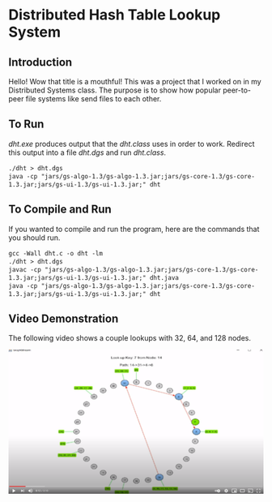 # Distributed Hash Table Lookup System
## Introduction
Hello! Wow that title is a mouthful! This was a project that I worked on in my Distributed Systems class. The purpose
is to show how popular peer-to-peer file systems like <TODO> send files to each other.
## To Run
*dht.exe* produces output that the *dht.class* uses in order to work. Redirect this output into a file *dht.dgs* and
run *dht.class*.

    ./dht > dht.dgs
    java -cp "jars/gs-algo-1.3/gs-algo-1.3.jar;jars/gs-core-1.3/gs-core-1.3.jar;jars/gs-ui-1.3/gs-ui-1.3.jar;" dht
## To Compile and Run
If you wanted to compile and run the program, here are the commands that you should run.

    gcc -Wall dht.c -o dht -lm
    ./dht > dht.dgs
    javac -cp "jars/gs-algo-1.3/gs-algo-1.3.jar;jars/gs-core-1.3/gs-core-1.3.jar;jars/gs-ui-1.3/gs-ui-1.3.jar;" dht.java
    java -cp "jars/gs-algo-1.3/gs-algo-1.3.jar;jars/gs-core-1.3/gs-core-1.3.jar;jars/gs-ui-1.3/gs-ui-1.3.jar;" dht
## Video Demonstration
The following video shows a couple lookups with 32, 64, and 128 nodes.

[![Thumbnail](Thumbnail.png)](https://youtu.be/s5xbywJmUX4 "Thumbnail")